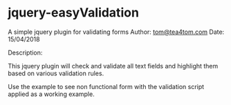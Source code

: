 # jquery-easyValidation
A simple jquery plugin for validating forms
Author: tom@tea4tom.com
Date: 15/04/2018

Description:

This jquery plugin will check and validate all text fields and highlight them based on various validation rules.

Use the example to see non functional form with the validation script applied as a working example.
